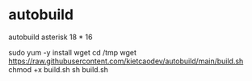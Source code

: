 # autobuild
autobuild asterisk 18 * 16

sudo yum -y install wget
cd /tmp
wget https://raw.githubusercontent.com/kietcaodev/autobuild/main/build.sh
chmod +x build.sh
sh build.sh
